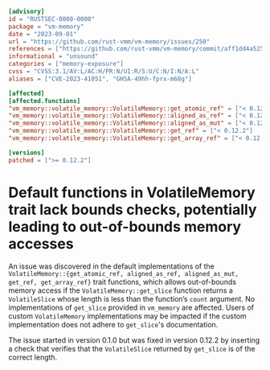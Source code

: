 ```toml
[advisory]
id = "RUSTSEC-0000-0000"
package = "vm-memory"
date = "2023-09-01"
url = "https://github.com/rust-vmm/vm-memory/issues/250"
references = ["https://github.com/rust-vmm/vm-memory/commit/aff1dd4a5259f7deba56692840f7a2d9ca34c9c8"]
informational = "unsound"
categories = ["memory-exposure"]
cvss = "CVSS:3.1/AV:L/AC:H/PR:N/UI:R/S:U/C:N/I:N/A:L"
aliases = ["CVE-2023-41051", "GHSA-49hh-fprx-m68g"]

[affected]
[affected.functions]
"vm_memory::volatile_memory::VolatileMemory::get_atomic_ref" = ["< 0.12.2"]
"vm_memory::volatile_memory::VolatileMemory::aligned_as_ref" = ["< 0.12.2"]
"vm_memory::volatile_memory::VolatileMemory::aligned_as_mut" = ["< 0.12.2"]
"vm_memory::volatile_memory::VolatileMemory::get_ref" = ["< 0.12.2"]
"vm_memory::volatile_memory::VolatileMemory::get_array_ref" = ["< 0.12.2"]

[versions]
patched = [">= 0.12.2"]
```

# Default functions in VolatileMemory trait lack bounds checks, potentially leading to out-of-bounds memory accesses 

An issue was discovered in the default implementations of the `VolatileMemory::{get_atomic_ref, aligned_as_ref, aligned_as_mut, get_ref, get_array_ref}` trait functions, which allows out-of-bounds memory access if the `VolatileMemory::get_slice` function returns a `VolatileSlice` whose length is less than the function’s `count` argument. No implementations of `get_slice` provided in `vm_memory` are affected. Users of custom `VolatileMemory` implementations may be impacted if the custom implementation does not adhere to `get_slice`'s documentation.

The issue started in version 0.1.0 but was fixed in version 0.12.2 by inserting a check that verifies that the `VolatileSlice` returned by `get_slice` is of the correct length.
